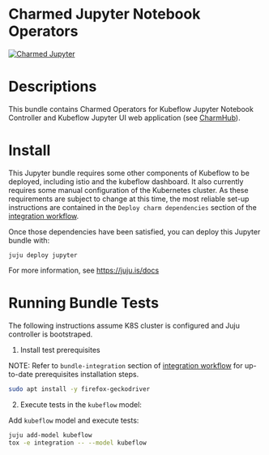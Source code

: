 # Charmed Jupyter Notebook Operators

[![Charmed Jupyter](https://charmhub.io/jupyter/badge.svg)](https://charmhub.io/jupyter)


# Descriptions 

This bundle contains Charmed Operators for Kubeflow Jupyter Notebook Controller and Kubeflow Jupyter UI web application (see [CharmHub](https://charmhub.io/?q=jupyter)).

# Install

This Jupyter bundle requires some other components of Kubeflow to be deployed,
including istio and the kubeflow dashboard. It also currently requires some 
manual configuration of the Kubernetes cluster. As these requirements are
subject to change at this time, the most reliable set-up instructions are 
contained in the `Deploy charm dependencies` section of the
[integration workflow][integrate].

Once those dependencies have been satisfied, you can deploy this Jupyter bundle
with:

    juju deploy jupyter

For more information, see https://juju.is/docs

[integrate]: .github/workflows/integrate.yaml


# Running Bundle Tests

The following instructions assume K8S cluster is configured and Juju controller
is bootstraped.

1. Install test prerequisites

NOTE: Refer to `bundle-integration` section of [integration workflow][integrate]
for up-to-date prerequisites installation steps.

```bash
sudo apt install -y firefox-geckodriver

```

2. Execute tests in the `kubeflow` model:

Add `kubeflow` model and execute tests:
```bash
juju add-model kubeflow
tox -e integration -- --model kubeflow
```
